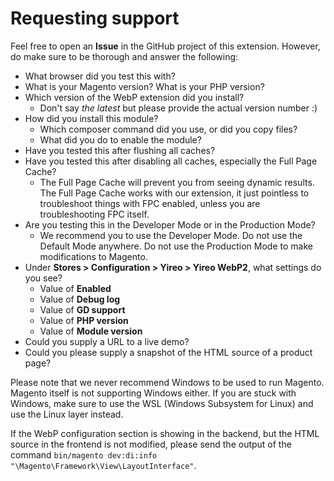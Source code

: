 # Requesting support
Feel free to open an **Issue** in the GitHub project of this extension. However, do make sure to be thorough and answer the following:

- What browser did you test this with?
- What is your Magento version? What is your PHP version?
- Which version of the WebP extension did you install? 
    - Don't say *the latest* but please provide the actual version number :)
- How did you install this module? 
    - Which composer command did you use, or did you copy files? 
    - What did you do to enable the module?
- Have you tested this after flushing all caches?
- Have you tested this after disabling all caches, especially the Full Page Cache?
    - The Full Page Cache will prevent you from seeing dynamic results. The Full Page Cache works with our extension, it just pointless to troubleshoot things with FPC enabled, unless you are troubleshooting FPC itself.
- Are you testing this in the Developer Mode or in the Production Mode?
    - We recommend you to use the Developer Mode. Do not use the Default Mode anywhere. Do not use the Production Mode to make modifications to Magento.
- Under **Stores > Configuration > Yireo > Yireo WebP2**, what settings do you see?
    - Value of **Enabled** 
    - Value of **Debug log**
    - Value of **GD support**
    - Value of **PHP version**
    - Value of **Module version**
- Could you supply a URL to a live demo?
- Could you please supply a snapshot of the HTML source of a product page?

Please note that we never recommend Windows to be used to run Magento. Magento itself is not supporting Windows either. If you are stuck with Windows, make sure to use the WSL (Windows Subsystem for Linux) and use the Linux layer instead.

If the WebP configuration section is showing in the backend, but the HTML source in the frontend is not modified, please send the output of the command `bin/magento dev:di:info "\Magento\Framework\View\LayoutInterface"`.


